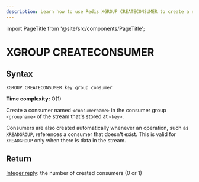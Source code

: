 ```yaml
---
description: Learn how to use Redis XGROUP CREATECONSUMER to create a new consumer in a consumer group.
---
```


import PageTitle from '@site/src/components/PageTitle';

# XGROUP CREATECONSUMER

<PageTitle title="Redis XGROUP CREATECONSUMER Command (Documentation) | Dragonfly" />

## Syntax

    XGROUP CREATECONSUMER key group consumer

**Time complexity:** O(1)

Create a consumer named `<consumername>` in the consumer group `<groupname>` of the stream that's stored at `<key>`.

Consumers are also created automatically whenever an operation, such as `XREADGROUP`, references a consumer that doesn't exist.
This is valid for `XREADGROUP` only when there is data in the stream.

## Return

[Integer reply](https://redis.io/docs/reference/protocol-spec/#integers): the number of created consumers (0 or 1)
